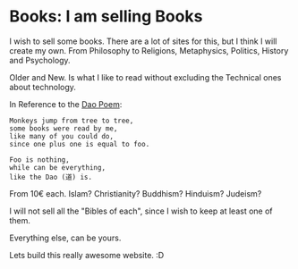 # Books: I am selling Books 

I wish to sell some books. There are a lot of sites for this, but I think I will create my own. From Philosophy to Religions, Metaphysics, Politics, History and Psychology. 

Older and New. Is what I like to read without excluding the Technical ones about technology. 

In Reference to the [Dao Poem](./style_of_god.md): 

```
Monkeys jump from tree to tree,
some books were read by me,
like many of you could do,
since one plus one is equal to foo.

Foo is nothing,
while can be everything,
like the Dao (道) is.
```

From 10€ each. Islam? Christianity? Buddhism? Hinduism? Judeism? 

I will not sell all the "Bibles of each", since I wish to keep at least one of them. 

Everything else, can be yours. 

Lets build this really awesome website. :D 
